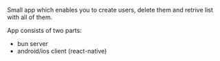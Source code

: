 Small app which enables you to create users, delete them and retrive list with all of them.

App consists of two parts:
- bun server
- android/ios client (react-native)

